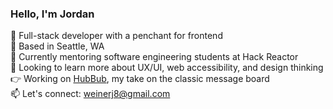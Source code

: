 ### Hello, I'm Jordan

:wave: Full-stack developer with a penchant for frontend <br />
:evergreen_tree: Based in Seattle, WA <br />
:briefcase: Currently mentoring software engineering students at Hack Reactor <br />
:eyes: Looking to learn more about UX/UI, web accessibility, and design thinking <br />
:point_right: Working on [HubBub](https://github.com/jnweiner/HubBub), my take on the classic message board <br />
:mailbox: Let's connect: weinerj8@gmail.com <br />



<!--
**jnweiner/jnweiner** is a ✨ _special_ ✨ repository because its `README.md` (this file) appears on your GitHub profile.

Here are some ideas to get you started:

- 🔭 I’m currently working on ...
- 🌱 I’m currently learning ...
- 👯 I’m looking to collaborate on ...
- 🤔 I’m looking for help with ...
- 💬 Ask me about ...
- 📫 How to reach me: ...
- 😄 Pronouns: ...
- ⚡ Fun fact: ...
-->
